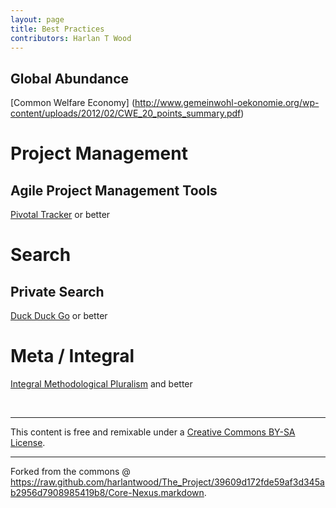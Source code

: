 ```yaml
---
layout: page
title: Best Practices
contributors: Harlan T Wood
---
```


Global Abundance
-----------------
[Common Welfare Economy] (http://www.gemeinwohl-oekonomie.org/wp-content/uploads/2012/02/CWE_20_points_summary.pdf) 

Project Management
==================
              
Agile Project Management Tools
------------------------------
[Pivotal Tracker](http://www.pivotaltracker.com/) or better

Search
======

Private Search
--------------
[Duck Duck Go](https://duckduckgo.com) or better

Meta / Integral
===============
[Integral Methodological Pluralism](http://www.slideshare.net/timbomb/integral-methodological-pluralismkey) and better

<br />  

* * *

This content is free and remixable under a
<a rel="license" href="http://creativecommons.org/licenses/by-sa/3.0/">Creative Commons BY-SA License</a>.

* * * 

Forked from the commons @ <https://raw.github.com/harlantwood/The_Project/39609d172fde59af3d345ab2956d7908985419b8/Core-Nexus.markdown>.

